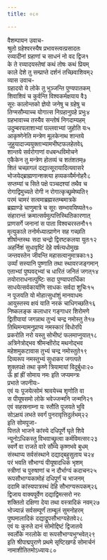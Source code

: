 ```yaml
---
title: ०८०

---
```

वैशम्पायन उवाच-  
श्रुतो ग्रहेश्वरस्यैष प्रभावस्त्वत्प्रसादतः  
रव्यादीनां ग्रहाणां च साधनं नो वद द्विज१  
के ते रव्यादयस्तेषां कथं तोषः कथं प्रियम्  
काले देशे तु सम्प्राप्ते दर्शनं तच्छिवाशिवम्२  
व्यास उवाच-  
ग्रहादयो ये लोके तु भुञ्जन्ति पुण्यपातकम्  
शिवाशिवं च कुर्वन्ति विश्वकर्मक्षयाय वै३  
सूरः कालोन्तको ज्ञेयो जनेषु च ग्रहेषु च  
तिग्मसौम्याच्च योगात्स निग्रहानुग्रहे प्रभुः४  
ग्रहभावाच्च तस्यैव सन्तोषं निगदाम्यहम्  
उदुम्बरपलाशाभ्यां पल्लवाभ्यां जुहोति यः५  
आकृष्णेनेति मन्त्रेण मूलकेनाथ शान्तये  
जुहुयादाज्ययुक्ताभ्यामभीष्टफलहेतवे६  
शान्तये सर्वरोगाणां वधबन्धविमोचने  
एकैकेन तु मन्त्रेण होतव्यं च शतंशतम्७  
शितं चच्छागलं दद्यात्सूरायादित्यवासरे  
भोजयेद्ब्राह्मणान्शक्त्या हव्यकव्यैर्मनोहरैः८  
सप्तम्यां च सिते पक्षे पञ्चदश्यां तथैव च  
रोगाद्विमुच्यते रोगी न रोगात्कृच्छ्रमेष्यति९  
परमं चामरं सत्वमाब्रह्मस्तम्बमात्रके  
ब्रह्माण्डे चाणुमात्रे च सूरः सम्भावयिष्यते१०  
संहारान्तं क्रमात्सर्वमुत्पत्तिस्थितिकारणात्  
प्राणसर्गे जनानां स पाता विश्वचरस्तनौ११  
मृत्युकाले तनोर्मध्यात्प्राणेन सह गच्छति  
शीर्षान्तस्थः सदा चन्द्रो द्विरष्टकलया युतः१२  
अहर्निशं सुधावृष्टिं देहे वर्षत्यधोमुखः  
जन्तवस्तेन जीवन्ति महासत्वानुमात्रकाः१३  
उर्व्यां सस्यानि पुष्णाति तथा स्थावरजङ्गमान्  
एताभ्यां पुष्पवद्भ्यां च धारितं जनितं जगत्१४  
तयोराराधनात्पुष्टिः सदा पुण्यापरार्धिका  
साधयेत्सर्वकार्याणि साधकः सर्वदा शुचिः१५  
न पूजयति यो मोहात्सुधांशुं मानवाधमः  
आयुस्तस्य क्षयं याति नरकं चाधिगच्छति१६  
निष्कलङ्क कलाधार गङ्गाधर शिरोमणे  
द्वितीयायां जगन्नाथ तुभ्यं चन्द्र नमोस्तु ते१७  
तिथिमन्यामनुप्राप्य नमस्कारं विधोरपि  
प्रकरोति नरो यस्तु सोभीष्टं फलमाप्नुयात्१८  
अत्रिनेत्रोद्भव श्रीमन्क्षीरोद मथनोद्भव  
महेशमुकटावास तुभ्यं चन्द्र नमोस्तुते१९  
दिव्यरूप नमस्तुभ्यं सुधाकर जगत्पते  
शुक्लपक्षे तथा कृष्णे त्रियामायां विदुर्बुधाः२०  
ऊँ ह्रां ह्रीं सोमाय नमः इति जप्यमन्त्रः  
प्रभाते जपनीयः-  
एवं यः पूजयेत्सोमं श्रावयेच्च शृणोति वा  
स पीयूषसमो लोके भवेज्जन्मनि जन्मनि२१  
एवं सहस्रनाम्ना यः स्तौति पूजयते भुवि  
सोऽक्षयं लभते स्वर्गं पुनरावृत्तिदुर्लभम्२२  
इति सोमपूजा-  
पित्तले भाजने कांस्ये दधिपूर्णे घृते शिवे  
न्यूनोऽधिकस्तु विभवाच्छ्रुत्वा कर्मविमत्सरः२३  
स्वर्णे वा राजते वारे सौम्ये कृष्णभवे बुधम्  
संस्थाप्य सर्वसंस्थाने दद्याद्बहुसुताय च२४  
परं भवति सौभाग्यं पीयूषादधिकं भृशम्  
स्त्रीणां च पुरुषाणां च न दौर्भाग्यं कदाचन२५  
रूपसौभाग्यकामोहं दधिपूर्णं च भाजनम्  
ददामि कांस्यपात्रस्थं देहि सौभाग्यरूपकम्२६  
द्विजाय वाक्यपूर्वेण दद्याद्विमत्सरो नरः  
शक्तितो दक्षिणा देया तथा वस्त्रादिकं नवम्२७  
भोज्यान्नं सर्वसम्पूर्णं ताम्बूलं सुमनोहरम्  
पुष्पमालादिकं दद्याद्रूपसौभाग्यहेतवे२८  
एवं यः कुरुते दानं सोमोद्दिष्टं द्विजातये  
स्वर्लोके नरलोके वा रूपसौभाग्यभुग्भवेत्२९  
इति श्रीपाद्मपुराणे प्रथमे सृष्टिखण्डे सोमार्चनं  
नामाशीतितमोऽध्यायः८०